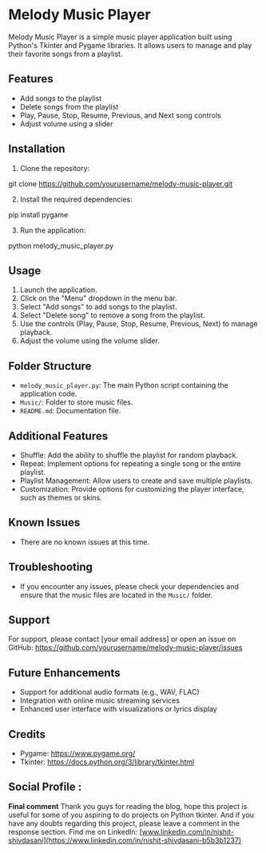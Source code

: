 # Melody Music Player

Melody Music Player is a simple music player application built using Python's Tkinter and Pygame libraries. It allows users to manage and play their favorite songs from a playlist.

## Features

- Add songs to the playlist
- Delete songs from the playlist
- Play, Pause, Stop, Resume, Previous, and Next song controls
- Adjust volume using a slider

## Installation

1. Clone the repository:

git clone https://github.com/yourusername/melody-music-player.git


2. Install the required dependencies:

pip install pygame


3. Run the application:

python melody_music_player.py



## Usage

1. Launch the application.
2. Click on the "Menu" dropdown in the menu bar.
3. Select "Add songs" to add songs to the playlist.
4. Select "Delete song" to remove a song from the playlist.
5. Use the controls (Play, Pause, Stop, Resume, Previous, Next) to manage playback.
6. Adjust the volume using the volume slider.

## Folder Structure

- `melody_music_player.py`: The main Python script containing the application code.
- `Music/`: Folder to store music files.
- `README.md`: Documentation file.

## Additional Features

- Shuffle: Add the ability to shuffle the playlist for random playback.
- Repeat: Implement options for repeating a single song or the entire playlist.
- Playlist Management: Allow users to create and save multiple playlists.
- Customization: Provide options for customizing the player interface, such as themes or skins.

## Known Issues

- There are no known issues at this time.

## Troubleshooting

- If you encounter any issues, please check your dependencies and ensure that the music files are located in the `Music/` folder.

## Support

For support, please contact [your email address] or open an issue on GitHub: https://github.com/yourusername/melody-music-player/issues

## Future Enhancements

- Support for additional audio formats (e.g., WAV, FLAC)
- Integration with online music streaming services
- Enhanced user interface with visualizations or lyrics display

## Credits

- Pygame: https://www.pygame.org/
- Tkinter: https://docs.python.org/3/library/tkinter.html


## Social Profile :
 **Final comment**
Thank you guys for reading the blog, hope this project is useful for some of you aspiring to do projects on Python tkinter.
And if you have any doubts regarding this project, please leave a comment in the response section.
Find me on LinkedIn: [www.linkedin.com/in/nishit-shivdasani](https://www.linkedin.com/in/nishit-shivdasani-b5b3b1237)

